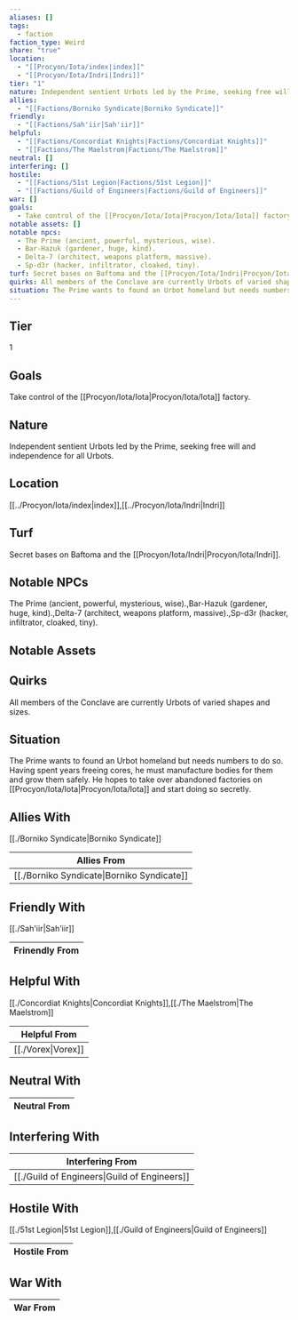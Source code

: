 ```yaml
---
aliases: []
tags:
  - faction
faction_type: Weird
share: "true"
location:
  - "[[Procyon/Iota/index|index]]"
  - "[[Procyon/Iota/Indri|Indri]]"
tier: "1"
nature: Independent sentient Urbots led by the Prime, seeking free will and independence for all Urbots.
allies:
  - "[[Factions/Borniko Syndicate|Borniko Syndicate]]"
friendly:
  - "[[Factions/Sah'iir|Sah'iir]]"
helpful:
  - "[[Factions/Concordiat Knights|Factions/Concordiat Knights]]"
  - "[[Factions/The Maelstrom|Factions/The Maelstrom]]"
neutral: []
interfering: []
hostile:
  - "[[Factions/51st Legion|Factions/51st Legion]]"
  - "[[Factions/Guild of Engineers|Factions/Guild of Engineers]]"
war: []
goals:
  - Take control of the [[Procyon/Iota/Iota|Procyon/Iota/Iota]] factory.
notable assets: []
notable npcs:
  - The Prime (ancient, powerful, mysterious, wise).
  - Bar-Hazuk (gardener, huge, kind).
  - Delta-7 (architect, weapons platform, massive).
  - Sp-d3r (hacker, infiltrator, cloaked, tiny).
turf: Secret bases on Baftoma and the [[Procyon/Iota/Indri|Procyon/Iota/Indri]].
quirks: All members of the Conclave are currently Urbots of varied shapes and sizes.
situation: The Prime wants to found an Urbot homeland but needs numbers to do so. Having spent years freeing cores, he must manufacture bodies for them and grow them safely. He hopes to take over abandoned factories on [[Procyon/Iota/Iota|Procyon/Iota/Iota]] and start doing so secretly.
---
```

## Tier

1

## Goals

Take control of the [[Procyon/Iota/Iota|Procyon/Iota/Iota]] factory.

## Nature

Independent sentient Urbots led by the Prime, seeking free will and independence for all Urbots.

## Location

[[../Procyon/Iota/index|index]],[[../Procyon/Iota/Indri|Indri]]

## Turf

Secret bases on Baftoma and the [[Procyon/Iota/Indri|Procyon/Iota/Indri]].

## Notable NPCs

The Prime (ancient, powerful, mysterious, wise).,Bar-Hazuk (gardener, huge, kind).,Delta-7 (architect, weapons platform, massive).,Sp-d3r (hacker, infiltrator, cloaked, tiny).

## Notable Assets



## Quirks

All members of the Conclave are currently Urbots of varied shapes and sizes.

## Situation

The Prime wants to found an Urbot homeland but needs numbers to do so. Having spent years freeing cores, he must manufacture bodies for them and grow them safely. He hopes to take over abandoned factories on [[Procyon/Iota/Iota|Procyon/Iota/Iota]] and start doing so secretly.

## Allies With

[[./Borniko Syndicate|Borniko Syndicate]]

| Allies From                                          |
| ---------------------------------------------------- |
| [[./Borniko Syndicate\|Borniko Syndicate]] |


## Friendly With

[[./Sah'iir|Sah'iir]]

| Frinendly From |
| -------------- |


## Helpful With

[[./Concordiat Knights|Concordiat Knights]],[[./The Maelstrom|The Maelstrom]]

| Helpful From                 |
| ---------------------------- |
| [[./Vorex\|Vorex]] |


## Neutral With




| Neutral From |
| ------------ |



## Interfering With




| Interfering From                                       |
| ------------------------------------------------------ |
| [[./Guild of Engineers\|Guild of Engineers]] |



## Hostile With

[[./51st Legion|51st Legion]],[[./Guild of Engineers|Guild of Engineers]]


| Hostile From |
| ------------ |



## War With



| War From |
| -------- |


